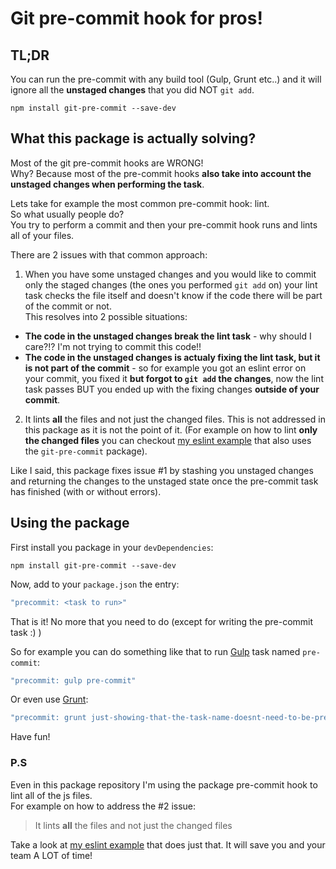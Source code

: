 # Git pre-commit hook for pros!

## TL;DR
You can run the pre-commit with any build tool (Gulp, Grunt etc..) and it will ignore all the **unstaged changes** that you did NOT ```git add```.

```shell
npm install git-pre-commit --save-dev
```

## What this package is actually solving?
Most of the git pre-commit hooks are WRONG!<br>
Why? Because most of the pre-commit hooks **also take into account the unstaged changes when performing the task**.

Lets take for example the most common pre-commit hook: lint. <br>
So what usually people do?<br>
You try to perform a commit and then your pre-commit hook runs and lints all of your files.

There are 2 issues with that common approach:

1. When you have some unstaged changes and you would like to commit only the staged changes (the ones you performed ```git add``` on) your lint task checks the file itself and doesn't know if the code there will be part of the commit or not.<br>
This resolves into 2 possible situations:
  * **The code in the unstaged changes break the lint task** - why should I care?!? I'm not trying to commit this code!!
  * **The code in the unstaged changes is actualy fixing the lint task, but it is not part of the commit** - so for example you got an eslint error on your commit, you fixed it **but forgot to ```git add``` the changes**, now the lint task passes BUT you ended up with the fixing changes **outside of your commit**.
2. It lints **all** the files and not just the changed files. This is not addressed in this package as it is not the point of it. (For example on how to lint **only the changed files** you can checkout [my eslint example](https://github.com/kazazor/gulp-eslint-precommit) that also uses the ```git-pre-commit``` package).

Like I said, this package fixes issue #1 by stashing you unstaged changes and returning the changes to the unstaged state once the pre-commit task has finished (with or without errors).

## Using the package
First install you package in your ```devDependencies```:
```shell
npm install git-pre-commit --save-dev
```

Now, add to your ```package.json``` the entry:
```javascript
"precommit: <task to run>"
```

That is it! No more that you need to do (except for writing the pre-commit task :) )

So for example you can do something like that to run [Gulp](http://gulpjs.com/) task named ```pre-commit```:
```javascript
"precommit: gulp pre-commit"
```

Or even use [Grunt](http://gruntjs.com/):
```javascript
"precommit: grunt just-showing-that-the-task-name-doesnt-need-to-be-pre-commit"
```

Have fun!

### P.S
Even in this package repository I'm using the package pre-commit hook to lint all of the js files. <br>
For example on how to address the #2 issue:
> It lints **all** the files and not just the changed files

Take a look at [my eslint example](https://github.com/kazazor/gulp-eslint-precommit) that does just that. It will save you and your team A LOT of time!
